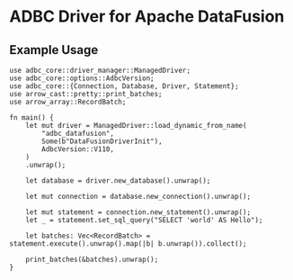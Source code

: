 <!---
  Licensed to the Apache Software Foundation (ASF) under one
  or more contributor license agreements.  See the NOTICE file
  distributed with this work for additional information
  regarding copyright ownership.  The ASF licenses this file
  to you under the Apache License, Version 2.0 (the
  "License"); you may not use this file except in compliance
  with the License.  You may obtain a copy of the License at

    http://www.apache.org/licenses/LICENSE-2.0

  Unless required by applicable law or agreed to in writing,
  software distributed under the License is distributed on an
  "AS IS" BASIS, WITHOUT WARRANTIES OR CONDITIONS OF ANY
  KIND, either express or implied.  See the License for the
  specific language governing permissions and limitations
  under the License.
-->

# ADBC Driver for Apache DataFusion

## Example Usage

```
use adbc_core::driver_manager::ManagedDriver;
use adbc_core::options::AdbcVersion;
use adbc_core::{Connection, Database, Driver, Statement};
use arrow_cast::pretty::print_batches;
use arrow_array::RecordBatch;

fn main() {
    let mut driver = ManagedDriver::load_dynamic_from_name(
        "adbc_datafusion",
        Some(b"DataFusionDriverInit"),
        AdbcVersion::V110,
    )
    .unwrap();

    let database = driver.new_database().unwrap();

    let mut connection = database.new_connection().unwrap();

    let mut statement = connection.new_statement().unwrap();
    let _ = statement.set_sql_query("SELECT 'world' AS Hello");

    let batches: Vec<RecordBatch> = statement.execute().unwrap().map(|b| b.unwrap()).collect();

    print_batches(&batches).unwrap();
}
```
